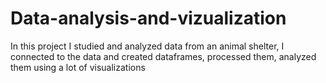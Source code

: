 # Data-analysis-and-vizualization
In this project I studied and analyzed data from an animal shelter, I connected to the data and created dataframes, processed them, analyzed them using a lot of visualizations
